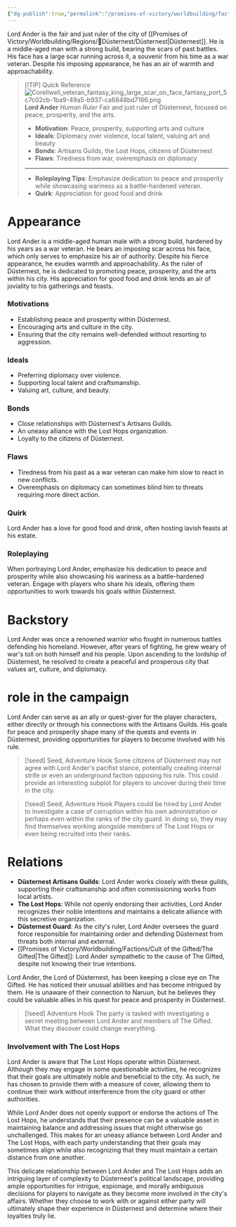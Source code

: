 ```yaml
---
{"dg-publish":true,"permalink":"/promises-of-victory/worldbuilding/factions/duesternest/lord-ander/","title":"Lord Ander","noteIcon":"NPC","created":"2023-01-25T02:26:53.989+01:00","updated":"2023-04-09T11:28:19.110+02:00"}
---
```



Lord Ander is the fair and just ruler of the city of [[Promises of Victory/Worldbuilding/Regions/🏰Düsternest/Düsternest\|Düsternest]]. He is a middle-aged man with a strong build, bearing the scars of past battles. His face has a large scar running across it, a souvenir from his time as a war veteran. Despite his imposing appearance, he has an air of warmth and approachability.

> [!TIP] Quick Reference
> ![Corellwell_veteran_fantasy_king_large_scar_on_face_fantasy_port_5c7c02cb-1ba9-49a5-b937-ca6848bd7166.png](/img/user/resources/Pictures/Corellwell_veteran_fantasy_king_large_scar_on_face_fantasy_port_5c7c02cb-1ba9-49a5-b937-ca6848bd7166.png) 
> **Lord Ander** _Human Ruler_
>  Fair and just ruler of Düsternest, focused on peace, prosperity, and the arts.
>- **Motivation**: Peace, prosperity, supporting arts and culture
>- **Ideals**: Diplomacy over violence, local talent, valuing art and beauty
>- **Bonds**: Artisans Guilds, the Lost Hops, citizens of Düsternest
>- **Flaws**: Tiredness from war, overemphasis on diplomacy
> ____
>- **Roleplaying Tips**: Emphasize dedication to peace and prosperity while showcasing wariness as a battle-hardened veteran.
>-  **Quirk**: Appreciation for good food and drink

# Appearance
Lord Ander is a middle-aged human male with a strong build, hardened by his years as a war veteran. He bears an imposing scar across his face, which only serves to emphasize his air of authority. Despite his fierce appearance, he exudes warmth and approachability. As the ruler of Düsternest, he is dedicated to promoting peace, prosperity, and the arts within his city. His appreciation for good food and drink lends an air of joviality to his gatherings and feasts.

### Motivations
- Establishing peace and prosperity within Düsternest.
- Encouraging arts and culture in the city.
- Ensuring that the city remains well-defended without resorting to aggression.

### Ideals
- Preferring diplomacy over violence.
- Supporting local talent and craftsmanship.
- Valuing art, culture, and beauty.

### Bonds
- Close relationships with Düsternest's Artisans Guilds.
- An uneasy alliance with the Lost Hops organization.
- Loyalty to the citizens of Düsternest.

### Flaws
- Tiredness from his past as a war veteran can make him slow to react in new conflicts.
- Overemphasis on diplomacy can sometimes blind him to threats requiring more direct action.

### Quirk
Lord Ander has a love for good food and drink, often hosting lavish feasts at his estate.

### Roleplaying
When portraying Lord Ander, emphasize his dedication to peace and prosperity while also showcasing his wariness as a battle-hardened veteran. Engage with players who share his ideals, offering them opportunities to work towards his goals within Düsternest.

# Backstory
Lord Ander was once a renowned warrior who fought in numerous battles defending his homeland. However, after years of fighting, he grew weary of war's toll on both himself and his people. Upon ascending to the lordship of Düsternest, he resolved to create a peaceful and prosperous city that values art, culture, and diplomacy.

# role in the campaign
Lord Ander can serve as an ally or quest-giver for the player characters, either directly or through his connections with the Artisans Guilds. His goals for peace and prosperity shape many of the quests and events in Düsternest, providing opportunities for players to become involved with his rule.

>[!seed] Seed, Adventure Hook
>Some citizens of Düsternest may not agree with Lord Ander's pacifist stance, potentially creating internal strife or even an underground faction opposing his rule. This could provide an interesting subplot for players to uncover during their time in the city.

>[!seed] Seed, Adventure Hook
>Players could be hired by Lord Ander to investigate a case of corruption within his own administration or perhaps even within the ranks of the city guard. In doing so, they may find themselves working alongside members of The Lost Hops or even being recruited into their ranks.

# Relations
- **Düsternest Artisans Guilds**: Lord Ander works closely with these guilds, supporting their craftsmanship and often commissioning works from local artists.
- **The Lost Hops**: While not openly endorsing their activities, Lord Ander recognizes their noble intentions and maintains a delicate alliance with this secretive organization.
- **Düsternest Guard**: As the city's ruler, Lord Ander oversees the guard force responsible for maintaining order and defending Düsternest from threats both internal and external.
- [[Promises of Victory/Worldbuilding/Factions/Cult of the Gifted/The Gifted\|The Gifted]]: Lord Ander sympathetic to the cause of The Gifted, despite not knowing their true intentions.

Lord Ander, the Lord of Düsternest, has been keeping a close eye on The Gifted. He has noticed their unusual abilities and has become intrigued by them. He is unaware of their connection to Naruun, but he believes they could be valuable allies in his quest for peace and prosperity in Düsternest.

> [!seed] Adventure Hook
> The party is tasked with investigating a secret meeting between Lord Ander and members of The Gifted. What they discover could change everything.

### Involvement with The Lost Hops

Lord Ander is aware that The Lost Hops operate within Düsternest. Although they may engage in some questionable activities, he recognizes that their goals are ultimately noble and beneficial to the city. As such, he has chosen to provide them with a measure of cover, allowing them to continue their work without interference from the city guard or other authorities.

While Lord Ander does not openly support or endorse the actions of The Lost Hops, he understands that their presence can be a valuable asset in maintaining balance and addressing issues that might otherwise go unchallenged. This makes for an uneasy alliance between Lord Ander and The Lost Hops, with each party understanding that their goals may sometimes align while also recognizing that they must maintain a certain distance from one another.

This delicate relationship between Lord Ander and The Lost Hops adds an intriguing layer of complexity to Düsternest's political landscape, providing ample opportunities for intrigue, espionage, and morally ambiguous decisions for players to navigate as they become more involved in the city's affairs. Whether they choose to work with or against either party will ultimately shape their experience in Düsternest and determine where their loyalties truly lie.

